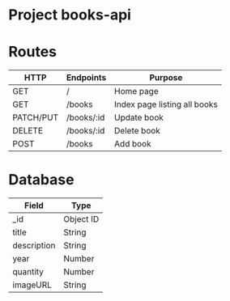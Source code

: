 # Project books-api


# Routes

| HTTP    | Endpoints        | Purpose    |
| ------  | -----------------| ---------- |
| GET     | /                | Home page  |
| GET     | /books           | Index page listing all books  |
| PATCH/PUT  | /books/:id    | Update book|
| DELETE  | /books/:id       | Delete book|
| POST    | /books           | Add book|

# Database

| Field  | Type  |
| ------ | ----- |
| _id    | Object ID |
| title  | String |
| description | String |
| year   | Number |
| quantity | Number |
| imageURL | String |